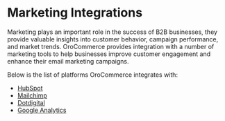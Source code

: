 <a id="integrations-sales-marketing"></a>

# Marketing Integrations

Marketing plays an important role in the success of B2B businesses, they provide valuable insights into customer behavior, campaign performance, and market trends. OroCommerce provides integration with a number of marketing tools to help businesses improve customer engagement and enhance their email marketing campaigns.

Below is the list of platforms OroCommerce integrates with:

* [HubSpot](hubspot.md#integrations-marketing-hubspot)
* [Mailchimp](mailchimp.md#integrations-marketing-mailchimp)
* [Dotdigital](dotdigital.md#integrations-marketing-dotdigital)
* [Google Analytics](google-analytics.md#integrations-marketing-google-analytics)
